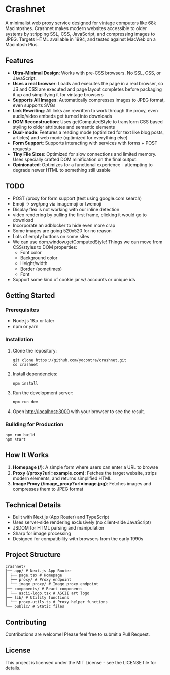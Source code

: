 # Crashnet

A minimalist web proxy service designed for vintage computers like 68k Macintoshes. Crashnet makes modern websites accessible to older systems by stripping SSL, CSS, JavaScript, and compressing images to JPEG. Targets HTML available in 1994, and tested against MacWeb on a Macintosh Plus.

## Features

- **Ultra-Minimal Design**: Works with pre-CSS browsers. No SSL, CSS, or JavaScript.
- **Uses a real browser**: Loads and executes the page in a real browser, so JS and CSS are executed and page layout completes before packaging it up and simplifying it for vintage browsers
- **Supports All Images**: Automatically compresses images to JPEG format, even supports SVGs
- **Link Rewriting**: All links are rewritten to work through the proxy, even audio/video embeds get turned into downloads
- **DOM Reconstruction**: Uses getComputedStyle to transform CSS based styling to older attributes and semantic elements
- **Dual-mode**: Features a reading mode (optimized for text like blog posts, articles) and web mode (optimized for everything else)
- **Form Support**: Supports interacting with services with forms + POST requests
- **Tiny File Sizes**: Optimized for slow connections and limited memory. Uses specially crafted DOM minification on the final output.
- **Opinionated**: Optimizes for a functional experience - attempting to degrade newer HTML to something still usable

## TODO

- POST /proxy for form support (test using google.com search)
- Emoji -> svg/png via imagemoji or twemoji
- Display flex is not working with our inline detection
- video rendering by pulling the first frame, clicking it would go to download
- Incorporate an adblocker to hide even more crap
- Some images are going 520x520 for no reason
- Lots of empty buttons on some sites
- We can use dom.window.getComputedStyle! Things we can move from CSS/styles to DOM properties:
  - Font color
  - Background color
  - Height/width
  - Border (sometimes)
  - Font
- Support some kind of cookie jar w/ accounts or unique ids

## Getting Started

### Prerequisites

- Node.js 18.x or later
- npm or yarn

### Installation

1. Clone the repository:

   ```
   git clone https://github.com/yocontra/crashnet.git
   cd crashnet
   ```

2. Install dependencies:

   ```
   npm install
   ```

3. Run the development server:

   ```
   npm run dev
   ```

4. Open [http://localhost:3000](http://localhost:3000) with your browser to see the result.

### Building for Production

```
npm run build
npm start
```

## How It Works

1. **Homepage (/)**: A simple form where users can enter a URL to browse
2. **Proxy (/proxy?url=example.com)**: Fetches the target website, strips modern elements, and returns simplified HTML
3. **Image Proxy (/image_proxy?url=image.jpg)**: Fetches images and compresses them to JPEG format

## Technical Details

- Built with Next.js (App Router) and TypeScript
- Uses server-side rendering exclusively (no client-side JavaScript)
- JSDOM for HTML parsing and manipulation
- Sharp for image processing
- Designed for compatibility with browsers from the early 1990s

## Project Structure

```
crashnet/
├── app/ # Next.js App Router
│ ├── page.tsx # Homepage
│ ├── proxy/ # Proxy endpoint
│ └── image_proxy/ # Image proxy endpoint
├── components/ # React components
│ └── ascii-logo.tsx # ASCII art logo
├── lib/ # Utility functions
│ └── proxy-utils.ts # Proxy helper functions
└── public/ # Static files
```

## Contributing

Contributions are welcome! Please feel free to submit a Pull Request.

## License

This project is licensed under the MIT License - see the LICENSE file for details.
